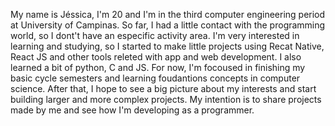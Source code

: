 My name is Jéssica, I'm 20 and I'm in the third computer engineering period at University of Campinas. 
So far, I had a little contact with the programming world, so I dont't have an especific activity area.
I'm very interested in learning and studying, so I started to make little projects using Recat Native, React JS and other tools releted with app and web development. 
I also learned a bit of python, C and JS. 
For now, I'm focoused in finishing my basic cycle semesters and learning foudantions concepts in computer science. After that, I hope to see a big picture about my interests and start building larger and more complex projects.
My intention is to share projects made by me and see how I'm developing as a programmer.  
